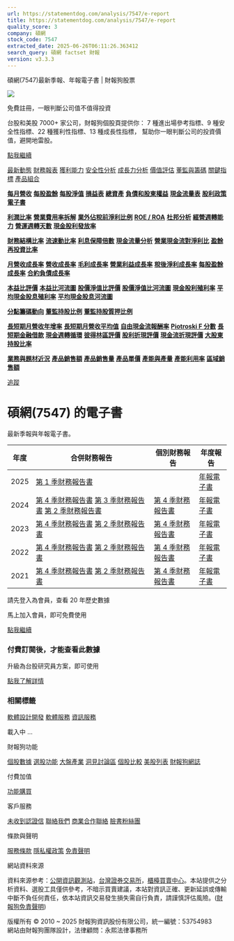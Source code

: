 ```yaml
---
url: https://statementdog.com/analysis/7547/e-report
title: https://statementdog.com/analysis/7547/e-report
quality_score: 3
company: 碩網
stock_code: 7547
extracted_date: 2025-06-26T06:11:26.363412
search_query: 碩網 factset 財報
version: v3.3.3
---
```


碩網(7547)最新季報、年報電子書 | 財報狗股票















![](https://www.facebook.com/tr?id=1265443774131605&ev=PageView&noscript=1)













































































免費註冊，一眼判斷公司值不值得投資

台股和美股 7000+ 家公司，財報狗個股頁提供你：
7 種進出場參考指標、9 種安全性指標、22 種獲利性指標、13 種成長性指標，
幫助你一眼判斷公司的投資價值，避開地雷股。

[點我繼續](/users/sign_up)

[最新動態](/analysis/7547)
[財務報表](/analysis/7547/monthly-revenue)
[獲利能力](/analysis/7547/profit-margin)
[安全性分析](/analysis/7547/financial-structure-ratio)
[成長力分析](/analysis/7547/monthly-revenue-growth-rate)
[價值評估](/analysis/7547/pe)
[董監與籌碼](/analysis/7547/broker-trading)
[關鍵指標](/analysis/7547/long-term-and-short-term-monthly-revenue-yoy)
[產品組合](/analysis/7547/ai-search)

[**每月營收**](/analysis/7547/monthly-revenue)
[**每股盈餘**](/analysis/7547/eps)
[**每股淨值**](/analysis/7547/nav)
[**損益表**](/analysis/7547/income-statement)
[**總資產**](/analysis/7547/assets)
[**負債和股東權益**](/analysis/7547/liabilities-and-equity)
[**現金流量表**](/analysis/7547/cash-flow-statement)
[**股利政策**](/analysis/7547/dividend-policy)
[**電子書**](/analysis/7547/e-report)

[**利潤比率**](/analysis/7547/profit-margin)
[**營業費用率拆解**](/analysis/7547/operating-expense-ratio)
[**業外佔稅前淨利比例**](/analysis/7547/non-operating-income-to-profit-before-tax)
[**ROE / ROA**](/analysis/7547/roe-roa)
[**杜邦分析**](/analysis/7547/du-pont-analysis)
[**經營週轉能力**](/analysis/7547/turnover-ratio)
[**營運週轉天數**](/analysis/7547/turnover-days)
[**現金股利發放率**](/analysis/7547/dividend-payout-ratio)

[**財務結構比率**](/analysis/7547/financial-structure-ratio)
[**流速動比率**](/analysis/7547/current-ratio-and-quick-ratio)
[**利息保障倍數**](/analysis/7547/interest-coverage-ratio)
[**現金流量分析**](/analysis/7547/cash-flow-analysis)
[**營業現金流對淨利比**](/analysis/7547/operating-cash-flow-to-net-income-ratio)
[**盈餘再投資比率**](/analysis/7547/reinvestment-rate)

[**月營收成長率**](/analysis/7547/monthly-revenue-growth-rate)
[**營收成長率**](/analysis/7547/revenue-growth-rate)
[**毛利成長率**](/analysis/7547/gross-profit-growth-rate)
[**營業利益成長率**](/analysis/7547/operating-income-growth-rate)
[**稅後淨利成長率**](/analysis/7547/net-income-growth-rate)
[**每股盈餘成長率**](/analysis/7547/eps-growth-rate)
[**合約負債成長率**](/analysis/7547/current-contract-liabilities-growth-rate)

[**本益比評價**](/analysis/7547/pe)
[**本益比河流圖**](/analysis/7547/pe-band)
[**股價淨值比評價**](/analysis/7547/pb)
[**股價淨值比河流圖**](/analysis/7547/pb-band)
[**現金股利殖利率**](/analysis/7547/dividend-yield)
[**平均現金股息殖利率**](/analysis/7547/average-dividend-yield)
[**平均現金股息河流圖**](/analysis/7547/average-dividend-yield-band)

[**分點籌碼動向**](/analysis/7547/broker-trading)
[**董監持股比例**](/analysis/7547/board-members-and-supervisors-shares-to-shares-outstanding-ratio)
[**董監持股質押比例**](/analysis/7547/pledging-ratio-of-board-members-and-supervisors)

[**長短期月營收年增率**](/analysis/7547/long-term-and-short-term-monthly-revenue-yoy)
[**長短期月營收平均值**](/analysis/7547/average-long-term-and-short-term-monthly-revenue)
[**自由現金流報酬率**](/analysis/7547/croic)
[**Piotroski F 分數**](/analysis/7547/piotroski-f-score)
[**長短期金融借款**](/analysis/7547/financial-borrowing)
[**現金週轉循環**](/analysis/7547/cash-conversion-cycle)
[**彼得林區評價**](/analysis/7547/peter-lynch-valuation)
[**股利折現評價**](/analysis/7547/dividend-discount-valuation)
[**現金流折現評價**](/analysis/7547/dcf-valuation)
[**大股東持股比率**](/analysis/7547/majority-shareholders-share-ratio)

[**業務與題材近況**](/analysis/7547/ai-search)
[**產品銷售額**](/analysis/7547/product-sales-figure)
[**產品銷售量**](/analysis/7547/product-sales-volume)
[**產品單價**](/analysis/7547/product-unit-price)
[**產能與產量**](/analysis/7547/production-capacity)
[**產能利用率**](/analysis/7547/production-capacity-utilization)
[**區域銷售額**](/analysis/7547/product-regional-sales)

[追蹤](/users/sign_up)

# 碩網(7547) 的電子書

最新季報與年報電子書。

| 年度 | 合併財務報告 | 個別財務報告 | 年度報告 |
| --- | --- | --- | --- |
| 2025 | [第 1 季財務報告書](https://doc.twse.com.tw/server-java/t57sb01?co_id=7547&colorchg=1&kind=A&step=9&filename=202501_7547_AI1.pdf) |  | [年報電子書](/analysis) |
| 2024 | [第 4 季財務報告書](https://doc.twse.com.tw/server-java/t57sb01?co_id=7547&colorchg=1&kind=A&step=9&filename=202404_7547_AI1.pdf)  [第 3 季財務報告書](https://doc.twse.com.tw/server-java/t57sb01?co_id=7547&colorchg=1&kind=A&step=9&filename=202403_7547_AI1.pdf)  [第 2 季財務報告書](https://doc.twse.com.tw/server-java/t57sb01?co_id=7547&colorchg=1&kind=A&step=9&filename=202402_7547_AI1.pdf) | [第 4 季財務報告書](https://doc.twse.com.tw/server-java/t57sb01?co_id=7547&colorchg=1&kind=A&step=9&filename=202404_7547_AI3.pdf) | [年報電子書](https://doc.twse.com.tw/server-java/t57sb01?co_id=7547&colorchg=1&kind=F&step=9&filename=2024_7547_20250610F04.pdf) |
| 2023 | [第 4 季財務報告書](https://doc.twse.com.tw/server-java/t57sb01?co_id=7547&colorchg=1&kind=A&step=9&filename=202304_7547_AI1.pdf)  [第 2 季財務報告書](https://doc.twse.com.tw/server-java/t57sb01?co_id=7547&colorchg=1&kind=A&step=9&filename=202302_7547_AI1.pdf) | [第 4 季財務報告書](https://doc.twse.com.tw/server-java/t57sb01?co_id=7547&colorchg=1&kind=A&step=9&filename=202304_7547_AI3.pdf) | [年報電子書](https://doc.twse.com.tw/server-java/t57sb01?co_id=7547&colorchg=1&kind=F&step=9&filename=2023_7547_20240624F04.pdf) |
| 2022 | [第 4 季財務報告書](https://doc.twse.com.tw/server-java/t57sb01?co_id=7547&colorchg=1&kind=A&step=9&filename=202204_7547_AI1.pdf)  [第 2 季財務報告書](https://doc.twse.com.tw/server-java/t57sb01?co_id=7547&colorchg=1&kind=A&step=9&filename=202202_7547_AI1.pdf) | [第 4 季財務報告書](https://doc.twse.com.tw/server-java/t57sb01?co_id=7547&colorchg=1&kind=A&step=9&filename=202204_7547_AI3.pdf) | [年報電子書](https://doc.twse.com.tw/server-java/t57sb01?co_id=7547&colorchg=1&kind=F&step=9&filename=2022_7547_20230620F04.pdf) |
| 2021 | [第 4 季財務報告書](https://doc.twse.com.tw/server-java/t57sb01?co_id=7547&colorchg=1&kind=A&step=9&filename=202104_7547_AI1.pdf)  [第 2 季財務報告書](https://doc.twse.com.tw/server-java/t57sb01?co_id=7547&colorchg=1&kind=A&step=9&filename=202102_7547_AI1.pdf) | [第 4 季財務報告書](https://doc.twse.com.tw/server-java/t57sb01?co_id=7547&colorchg=1&kind=A&step=9&filename=202104_7547_AI3.pdf) | [年報電子書](https://doc.twse.com.tw/server-java/t57sb01?co_id=7547&colorchg=1&kind=F&step=9&filename=2021_7547_20220627F04.pdf) |

請先登入為會員，查看 20 年歷史數據

馬上加入會員，即可免費使用

[點我繼續](/users/sign_up)

### 付費訂閱後，才能查看此數據

升級為台股研究員方案，即可使用

[點我了解詳情](/pricing)

### 相關標籤

[軟體設計開發](/tags/514)
[軟體服務](/tags/363)
[資訊服務](/tags/324)

載入中 ...





財報狗功能

[個股數據](/analysis)
[選股功能](/screeners)
[大盤產業](/taiex)
[洞見討論區](/insight)
[個股比較](/compare/tpe)
[美股列表](/us-stock-list)
[財報狗網誌](/blog/)

付費加值

[功能購買](/pricing)

客戶服務

[未收到認證信](/users/recv_auth_fail)
[聯絡我們](/contact)
[商業合作聯絡](/contact)
[臉書粉絲團](//www.facebook.com/statementdog)

條款與聲明

[服務條款](/law/tos)
[隱私權政策](/law/privacy)
[免責聲明](/law/disclaimer)

網站資料來源

資料來源参考：[公開資訊觀測站](http://mops.twse.com.tw/mops/web/index)，[台灣證券交易所](http://www.tse.com.tw/)，[櫃檯買賣中心](http://www.otc.org.tw/)。本站提供之分析資料、選股工具僅供參考，不暗示買賣建議，本站對資訊正確、更新延誤或傳輸中斷不負任何責任，依本站資訊交易發生損失需自行負責，請謹慎評估風險。([財報狗免責聲明](/law/disclaimer))

版權所有 © 2010 ~ 2025 財報狗資訊股份有限公司，統一編號：53754983  
網站由財報狗團隊設計，法律顧問：永熙法律事務所